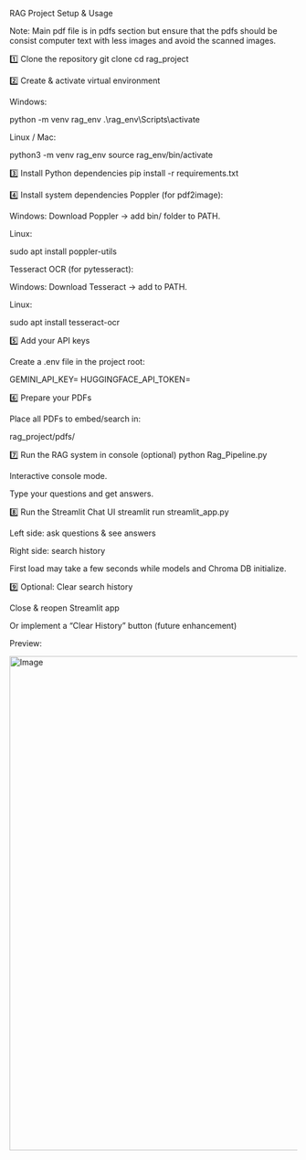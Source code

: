﻿RAG Project Setup & Usage

Note: 
Main pdf file is in pdfs section but ensure that the pdfs should be consist computer text with less images and avoid the scanned images.

1️⃣ Clone the repository
git clone <your-repo-url>
cd rag_project

2️⃣ Create & activate virtual environment

Windows:

python -m venv rag_env
.\rag_env\Scripts\activate


Linux / Mac:

python3 -m venv rag_env
source rag_env/bin/activate

3️⃣ Install Python dependencies
pip install -r requirements.txt

4️⃣ Install system dependencies
Poppler (for pdf2image):

Windows: Download Poppler
 → add bin/ folder to PATH.

Linux:

sudo apt install poppler-utils

Tesseract OCR (for pytesseract):

Windows: Download Tesseract
 → add to PATH.

Linux:

sudo apt install tesseract-ocr

5️⃣ Add your API keys

Create a .env file in the project root:

GEMINI_API_KEY=<your-google-gemini-api-key>
HUGGINGFACE_API_TOKEN=<your-huggingface-token>

6️⃣ Prepare your PDFs

Place all PDFs to embed/search in:

rag_project/pdfs/

7️⃣ Run the RAG system in console (optional)
python Rag_Pipeline.py


Interactive console mode.

Type your questions and get answers.

8️⃣ Run the Streamlit Chat UI
streamlit run streamlit_app.py


Left side: ask questions & see answers

Right side: search history

First load may take a few seconds while models and Chroma DB initialize.

9️⃣ Optional: Clear search history

Close & reopen Streamlit app

Or implement a “Clear History” button (future enhancement)

Preview:

<img width="1917" height="865" alt="Image" src="https://github.com/user-attachments/assets/dae8d723-06ba-4158-a4ad-54764a906774" />




